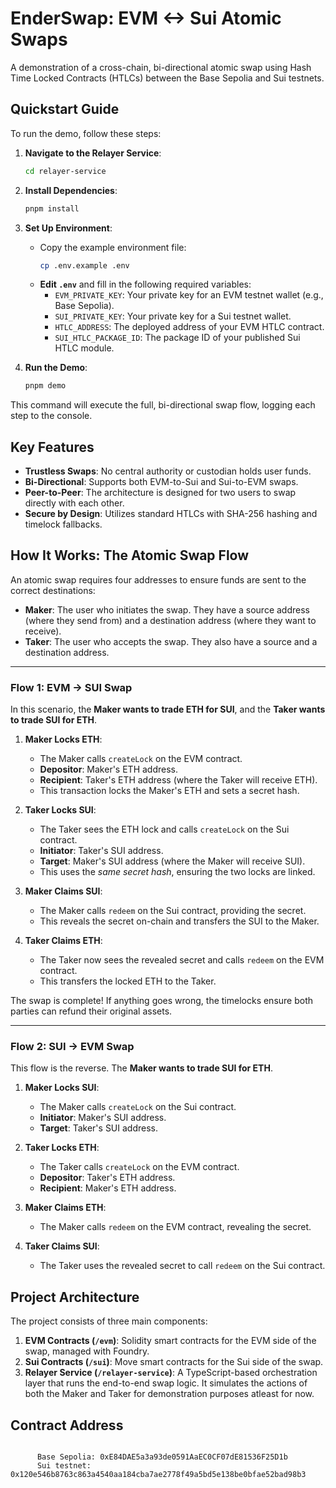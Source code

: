 # EnderSwap: EVM <-> Sui Atomic Swaps

A demonstration of a cross-chain, bi-directional atomic swap using Hash Time Locked Contracts (HTLCs) between the Base Sepolia and Sui testnets. 

## Quickstart Guide

To run the demo, follow these steps:

1.  **Navigate to the Relayer Service**:
    ```bash
    cd relayer-service
    ```

2.  **Install Dependencies**:
    ```bash
    pnpm install
    ```

3.  **Set Up Environment**:
    -   Copy the example environment file:
        ```bash
        cp .env.example .env
        ```
    -   **Edit `.env`** and fill in the following required variables:
        -   `EVM_PRIVATE_KEY`: Your private key for an EVM testnet wallet (e.g., Base Sepolia).
        -   `SUI_PRIVATE_KEY`: Your private key for a Sui testnet wallet.
        -   `HTLC_ADDRESS`: The deployed address of your EVM HTLC contract.
        -   `SUI_HTLC_PACKAGE_ID`: The package ID of your published Sui HTLC module.

4.  **Run the Demo**:
    ```bash
    pnpm demo
    ```

This command will execute the full, bi-directional swap flow, logging each step to the console.


## Key Features

-   **Trustless Swaps**: No central authority or custodian holds user funds.
-   **Bi-Directional**: Supports both EVM-to-Sui and Sui-to-EVM swaps.
-   **Peer-to-Peer**: The architecture is designed for two users to swap directly with each other.
-   **Secure by Design**: Utilizes standard HTLCs with SHA-256 hashing and timelock fallbacks.

## How It Works: The Atomic Swap Flow

An atomic swap requires four addresses to ensure funds are sent to the correct destinations:

-   **Maker**: The user who initiates the swap. They have a source address (where they send from) and a destination address (where they want to receive).
-   **Taker**: The user who accepts the swap. They also have a source and a destination address.

---

### **Flow 1: EVM → SUI Swap**

In this scenario, the **Maker wants to trade ETH for SUI**, and the **Taker wants to trade SUI for ETH**.

1.  **Maker Locks ETH**:
    -   The Maker calls `createLock` on the EVM contract.
    -   **Depositor**: Maker's ETH address.
    -   **Recipient**: Taker's ETH address (where the Taker will receive ETH).
    -   This transaction locks the Maker's ETH and sets a secret hash.

2.  **Taker Locks SUI**:
    -   The Taker sees the ETH lock and calls `createLock` on the Sui contract.
    -   **Initiator**: Taker's SUI address.
    -   **Target**: Maker's SUI address (where the Maker will receive SUI).
    -   This uses the *same secret hash*, ensuring the two locks are linked.

3.  **Maker Claims SUI**:
    -   The Maker calls `redeem` on the Sui contract, providing the secret.
    -   This reveals the secret on-chain and transfers the SUI to the Maker.

4.  **Taker Claims ETH**:
    -   The Taker now sees the revealed secret and calls `redeem` on the EVM contract.
    -   This transfers the locked ETH to the Taker.

The swap is complete! If anything goes wrong, the timelocks ensure both parties can refund their original assets.

---

### **Flow 2: SUI → EVM Swap**

This flow is the reverse. The **Maker wants to trade SUI for ETH**.

1.  **Maker Locks SUI**:
    -   The Maker calls `createLock` on the Sui contract.
    -   **Initiator**: Maker's SUI address.
    -   **Target**: Taker's SUI address.

2.  **Taker Locks ETH**:
    -   The Taker calls `createLock` on the EVM contract.
    -   **Depositor**: Taker's ETH address.
    -   **Recipient**: Maker's ETH address.

3.  **Maker Claims ETH**:
    -   The Maker calls `redeem` on the EVM contract, revealing the secret.

4.  **Taker Claims SUI**:
    -   The Taker uses the revealed secret to call `redeem` on the Sui contract.

## Project Architecture

The project consists of three main components:

1.  **EVM Contracts (`/evm`)**: Solidity smart contracts for the EVM side of the swap, managed with Foundry.
2.  **Sui Contracts (`/sui`)**: Move smart contracts for the Sui side of the swap.
3.  **Relayer Service (`/relayer-service`)**: A TypeScript-based orchestration layer that runs the end-to-end swap logic. It simulates the actions of both the Maker and Taker for demonstration purposes atleast for now.


## Contract Address
```
      
      Base Sepolia: 0xE84DAE5a3a93de0591AaEC0CF07dE81536F25D1b
      Sui testnet: 0x120e546b8763c863a4540aa184cba7ae2778f49a5bd5e138be0bfae52bad98b3

```